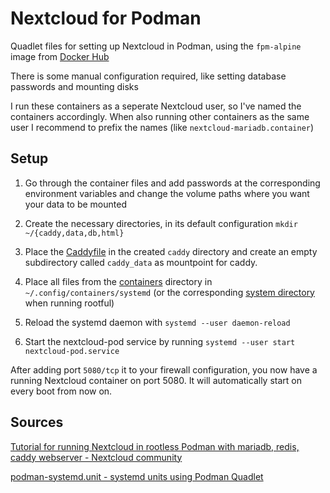 # Nextcloud for Podman

Quadlet files for setting up Nextcloud in Podman, using the `fpm-alpine` image from [Docker Hub](https://hub.docker.com/_/nextcloud/)

There is some manual configuration required, like setting database passwords and mounting disks

I run these containers as a seperate Nextcloud user, so I've named the containers accordingly. When also running other containers as the same user I recommend to prefix the names (like `nextcloud-mariadb.container`)

## Setup

1. Go through the container files and add passwords at the corresponding environment variables and change the volume paths where you want your data to be mounted

2. Create the necessary directories, in its default configuration `mkdir ~/{caddy,data,db,html}`

3. Place the [Caddyfile](./caddy/Caddyfile) in the created `caddy` directory and create an  empty subdirectory called `caddy_data` as mountpoint for caddy.

4. Place all files from the [containers](./containers) directory in `~/.config/containers/systemd` (or the corresponding [system directory](https://docs.podman.io/en/latest/markdown/podman-systemd.unit.5.html#podman-rootful-unit-search-path) when running rootful)

5. Reload the systemd daemon with `systemd --user daemon-reload`

6. Start the nextcloud-pod service by running `systemd --user start nextcloud-pod.service`

After adding port `5080/tcp` it to your firewall configuration, you now have a running Nextcloud container on port 5080. It will automatically start on every boot from now on.

## Sources

[Tutorial for running Nextcloud in rootless Podman with mariadb, redis, caddy webserver - Nextcloud community](https://help.nextcloud.com/t/tutorial-for-running-nextcloud-in-rootless-podman-with-mariadb-redis-caddy-webserver-all-behind-a-caddy-reverse-proxy/159216)

[podman-systemd.unit - systemd units using Podman Quadlet](https://docs.podman.io/en/latest/markdown/podman-systemd.unit.5.html#podman-rootful-unit-search-path)
